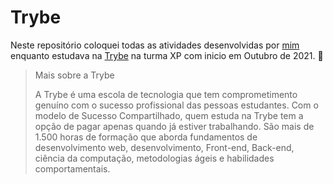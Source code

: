 # **Trybe**

Neste repositório coloquei todas as atividades desenvolvidas por [mim](https://www.linkedin.com/in/rayana-pontes-de-lima-faria-975924162) enquanto estudava na [Trybe](https://www.betrybe.com/) na turma XP com inicio em Outubro de 2021. 🚀

>Mais sobre a Trybe
>
>A Trybe é uma escola de tecnologia que tem comprometimento genuíno com o sucesso profissional das pessoas estudantes. Com o modelo de Sucesso Compartilhado, quem estuda na Trybe tem a opção de pagar apenas quando já estiver trabalhando.
São mais de 1.500 horas de formação que aborda fundamentos de desenvolvimento web, desenvolvimento, Front-end, Back-end, ciência da computação, metodologias ágeis e habilidades comportamentais.
